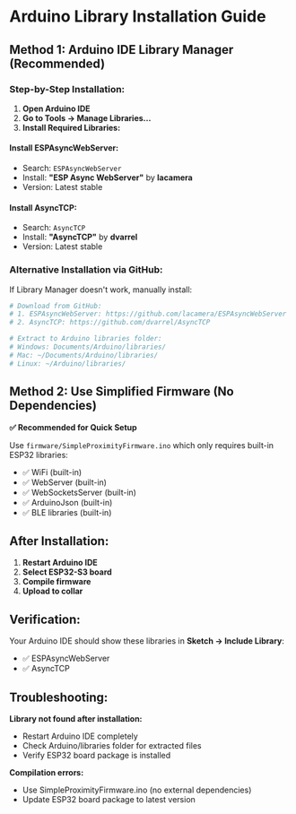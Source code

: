 # Arduino Library Installation Guide

## Method 1: Arduino IDE Library Manager (Recommended)

### Step-by-Step Installation:

1. **Open Arduino IDE**
2. **Go to Tools → Manage Libraries...**
3. **Install Required Libraries:**

#### Install ESPAsyncWebServer:
- Search: `ESPAsyncWebServer`
- Install: **"ESP Async WebServer"** by **lacamera**
- Version: Latest stable

#### Install AsyncTCP:
- Search: `AsyncTCP` 
- Install: **"AsyncTCP"** by **dvarrel**
- Version: Latest stable

### Alternative Installation via GitHub:

If Library Manager doesn't work, manually install:

```bash
# Download from GitHub:
# 1. ESPAsyncWebServer: https://github.com/lacamera/ESPAsyncWebServer
# 2. AsyncTCP: https://github.com/dvarrel/AsyncTCP

# Extract to Arduino libraries folder:
# Windows: Documents/Arduino/libraries/
# Mac: ~/Documents/Arduino/libraries/
# Linux: ~/Arduino/libraries/
```

## Method 2: Use Simplified Firmware (No Dependencies)

**✅ Recommended for Quick Setup**

Use `firmware/SimpleProximityFirmware.ino` which only requires built-in ESP32 libraries:

- ✅ WiFi (built-in)
- ✅ WebServer (built-in) 
- ✅ WebSocketsServer (built-in)
- ✅ ArduinoJson (built-in)
- ✅ BLE libraries (built-in)

## After Installation:

1. **Restart Arduino IDE**
2. **Select ESP32-S3 board**
3. **Compile firmware** 
4. **Upload to collar**

## Verification:

Your Arduino IDE should show these libraries in **Sketch → Include Library**:
- ✅ ESPAsyncWebServer
- ✅ AsyncTCP

## Troubleshooting:

**Library not found after installation:**
- Restart Arduino IDE completely
- Check Arduino/libraries folder for extracted files
- Verify ESP32 board package is installed

**Compilation errors:**
- Use SimpleProximityFirmware.ino (no external dependencies)
- Update ESP32 board package to latest version 